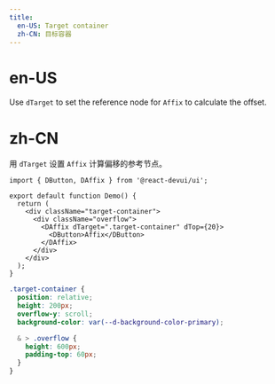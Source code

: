 ```yaml
---
title:
  en-US: Target container
  zh-CN: 目标容器
---
```


# en-US

Use `dTarget` to set the reference node for `Affix` to calculate the offset.

# zh-CN

用 `dTarget` 设置 `Affix` 计算偏移的参考节点。

```tsx
import { DButton, DAffix } from '@react-devui/ui';

export default function Demo() {
  return (
    <div className="target-container">
      <div className="overflow">
        <DAffix dTarget=".target-container" dTop={20}>
          <DButton>Affix</DButton>
        </DAffix>
      </div>
    </div>
  );
}
```

```scss
.target-container {
  position: relative;
  height: 200px;
  overflow-y: scroll;
  background-color: var(--d-background-color-primary);

  & > .overflow {
    height: 600px;
    padding-top: 60px;
  }
}
```
